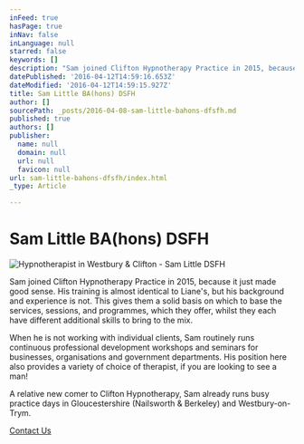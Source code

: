 ```yaml
---
inFeed: true
hasPage: true
inNav: false
inLanguage: null
starred: false
keywords: []
description: "Sam joined Clifton Hypnotherapy Practice in 2015, because it just made good sense. \_His training is almost identical to Liane's, but his background and experience is not. \_This gives them a solid basis on which to base the services, sessions, and programmes, which they offer, whilst they each have different additional skills to bring to the mix."
datePublished: '2016-04-12T14:59:16.653Z'
dateModified: '2016-04-12T14:59:15.927Z'
title: Sam Little BA(hons) DSFH
author: []
sourcePath: _posts/2016-04-08-sam-little-bahons-dfsfh.md
published: true
authors: []
publisher:
  name: null
  domain: null
  url: null
  favicon: null
url: sam-little-bahons-dfsfh/index.html
_type: Article

---
```

# Sam Little BA(hons) DSFH
![Hypnotherapist in Westbury & Clifton - Sam Little DSFH](https://the-grid-user-content.s3-us-west-2.amazonaws.com/53397501-2970-42e5-91aa-85c3a38dcd25.png)

Sam joined Clifton Hypnotherapy Practice in 2015, because it just made good sense.  His training is almost identical to Liane's, but his background and experience is not.  This gives them a solid basis on which to base the services, sessions, and programmes, which they offer, whilst they each have different additional skills to bring to the mix.

When he is not working with individual clients, Sam routinely runs continuous professional development workshops and seminars for businesses, organisations and government departments.  His position here also provides a variety of choice of therapist, if you are looking to see a man!

A relative new comer to Clifton Hypnotherapy, Sam already runs busy practice days in Gloucestershire (Nailsworth & Berkeley) and Westbury-on-Trym.

[Contact Us][0]

[0]: http://www.cliftonhypnotherapy.com/contact-us/